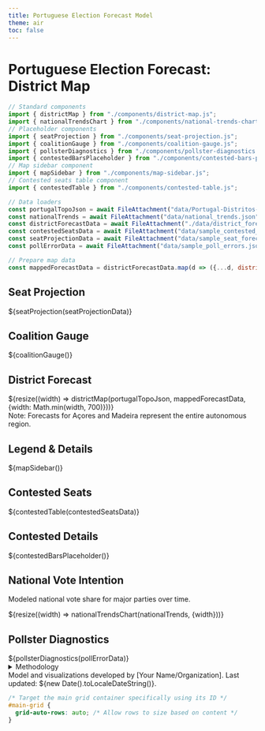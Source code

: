 ```yaml
---
title: Portuguese Election Forecast Model
theme: air
toc: false
---
```


# Portuguese Election Forecast: District Map

```js
// Standard components
import { districtMap } from "./components/district-map.js";
import { nationalTrendsChart } from "./components/national-trends-chart.js";
// Placeholder components
import { seatProjection } from "./components/seat-projection.js";
import { coalitionGauge } from "./components/coalition-gauge.js";
import { pollsterDiagnostics } from "./components/pollster-diagnostics.js";
import { contestedBarsPlaceholder } from "./components/contested-bars-placeholder.js";
// Map sidebar component
import { mapSidebar } from "./components/map-sidebar.js";
// Contested seats table component
import { contestedTable } from "./components/contested-table.js";

// Data loaders
const portugalTopoJson = await FileAttachment("data/Portugal-Distritos-Ilhas_TopoJSON.json").json();
const nationalTrends = await FileAttachment("data/national_trends.json").json({typed: true});
const districtForecastData = await FileAttachment("./data/district_forecast.json").json({typed: true});
const contestedSeatsData = await FileAttachment("data/sample_contested_seats.json").json();
const seatProjectionData = await FileAttachment("data/sample_seat_forecast.json").json();
const pollErrorData = await FileAttachment("data/sample_poll_errors.json").json();

// Prepare map data
const mappedForecastData = districtForecastData.map(d => ({...d, district_id: d.NAME_1}));
```

<div class="grid gap-4 grid-cols-2">
  <!-- Row 1 -->
  <div class="card p-4">
    <h2>Seat Projection</h2>
    ${seatProjection(seatProjectionData)}
  </div>
  <div class="card p-4">
    <h2>Coalition Gauge</h2>
    ${coalitionGauge()}
  </div>
</div>

<div class="grid gap-4 grid-cols-2">
  <!-- Row 2: Map and Sidebar in separate cards -->
  <div class="card p-4">
    <h2>District Forecast</h2>
    <div>
      ${resize((width) => districtMap(portugalTopoJson, mappedForecastData, {width: Math.min(width, 700)}))}
      <figcaption class="small note">Note: Forecasts for Açores and Madeira represent the entire autonomous region.</figcaption>
    </div>
  </div>
  <div class="card p-4">
    <h2>Legend & Details</h2>
    ${mapSidebar()}
  </div>
</div>
  
<div class="grid gap-4 grid-cols-2">
  <!-- Row 3: Contested Seats Table and Placeholder -->
  <div class="card p-4">
    <h2>Contested Seats</h2>
    ${contestedTable(contestedSeatsData)}
  </div>
   <div class="card p-4">
    <h2>Contested Details</h2>
    ${contestedBarsPlaceholder()}
  </div>
</div>

<div class="grid gap-4 grid-cols-2">
  <!-- Row 4: National Trends and Diagnostics -->
  <div class="card p-4">
    <h2>National Vote Intention</h2>
    <p class="small note">Modeled national vote share for major parties over time.</p>
    ${resize((width) => nationalTrendsChart(nationalTrends, {width}))}
  </div>
  <div class="card p-4">
    <h2>Pollster Diagnostics</h2>
    ${pollsterDiagnostics(pollErrorData)}
  </div>
</div>

<!-- Methodology -->
<details class="py-4">
  <summary>Methodology</summary>
  <div class="card p-4">
    <p>(Placeholder for methodology explanation)</p>
  </div>
</details>

<!-- Footer -->
<div class="small note py-4">Model and visualizations developed by [Your Name/Organization]. Last updated: ${new Date().toLocaleDateString()}.</div>

```css
/* Target the main grid container specifically using its ID */
#main-grid {
  grid-auto-rows: auto; /* Allow rows to size based on content */
}
```
